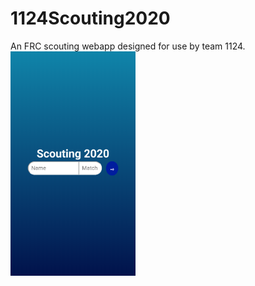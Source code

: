 # 1124Scouting2020
An FRC scouting webapp designed for use by team 1124.
<img src="https://github.com/Cinnastar047/1124Scouting2020/blob/master/Screenshots/Screenshot_20200306-213739.png" width="200px"/>
